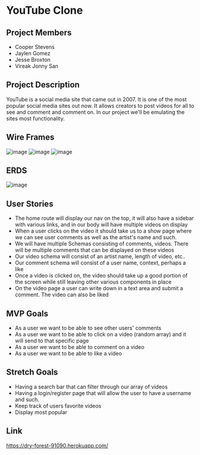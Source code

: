 # YouTube Clone
## Project Members
- Cooper Stevens
- Jaylen Gomez
- Jesse Broxton
- Vireak Jonny San
## Project Description
YouTube is a social media site that came out in 2007. It is one of the most popular social media sites out now. It allows creators to post videos for all to see and comment and comment on.
In our project we'll be emulating the sites most functionality.
## Wire Frames
![image](https://github.com/scarletknight13/project2/blob/main/HomePageWireframe.png)
![image](https://github.com/scarletknight13/project2/blob/main/Project%20Screenshots/resultspage.png)
![image](https://github.com/scarletknight13/project2/blob/main/Project%20Screenshots/watchpage.png)
## ERDS
![image](https://github.com/scarletknight13/project2/blob/main/ERD.png)
## User Stories
- The home route will display our nav on the top, it will also have a sidebar with various links, and in our body will have multiple videos on display
- When a user clicks on the video it should take us to a show page where we can see user comments as well as the artist's name and such.
- We will have multiple Schemas consisting of comments, videos. There will be multiple comments that can be displayed on these videos
- Our video schema will consist of an artist name, length of video, etc..
- Our comment schema will consist of a user name, context, perhaps a like
- Once a video is clicked on, the video should take up a good portion of the screen while still leaving other various components in place
- On the video page a user can write down in a text area and submit a comment. The video can also be liked
## MVP Goals
- As a user we want to be able to see other users' comments
- As a user we want to be able to click on a video (random array) and it will send to that specific page
- As a user we want to be able to comment on a video
- As a user we want to be able to like a video
## Stretch Goals
- Having a search bar that can filter through our array of videos
- Having a login/register page that will allow the user to have a username and such.
- Keep track of users favorite videos
- Display most popular
## Link
https://dry-forest-91090.herokuapp.com/
